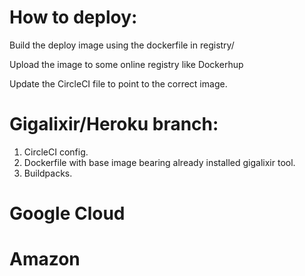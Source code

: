# How to deploy:

Build the deploy image using the dockerfile in registry/<CHOSEN PLATFORM>

Upload the image to some online registry like Dockerhup

Update the CircleCI file to point to the correct image.

# Gigalixir/Heroku branch:

1. CircleCI config.
2. Dockerfile with base image bearing already installed gigalixir tool.
3. Buildpacks.

# Google Cloud

# Amazon
